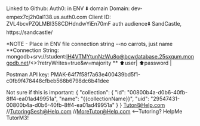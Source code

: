 Linked to Github:
    Auth0:
               in ENV ⬇️ domain
        Domain: dev-empex7cj2h0al138.us.auth0.com
        <!-- Client ID: kyRI3q7Ma6zMxpGCiHHj5zh8In3fcHDN -->
        Client ID: ZVL4bcvPZQLMBI358CDHdndwYiEn70mF
                auth audience⬇️
        SandCastle, https://sandcastle/

*NOTE -     Place in ENV file connection string --no carrots, just name
**Connection String: mongodb+srv://student:lH4VTMYtunNzWu8o@bcwdatabase.25sxqum.mongodb.net/<<ENTER NAME OF PROJECT HERE>>?retryWrites=true&w=majority **
                                    ⬆️user|   ⬆️password  |

Postman API key:
PMAK-64f7f58f7a63e400439bd5f1-c0fb9f478448cfbeb568b6798dc6b41dee

Not sure if this is important:
{
    "collection": {
        "id": "00800b4a-d0b6-40fb-8ff4-ea01ad49951a",
        "name": "{{collectionName}}",
        "uid": "29547431-00800b4a-d0b6-40fb-8ff4-ea01ad49951a"
    }
}
Tutor@Help.com //TutoringSesh@Help.com //MoreTutor@Help.com <--Tutoring?
HelpMe
TutorM3!